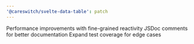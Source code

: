 ```yaml
---
'@careswitch/svelte-data-table': patch
---
```


Performance improvements with fine-grained reactivity
JSDoc comments for better documentation
Expand test coverage for edge cases
